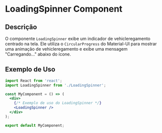 # LoadingSpinner Component

## Descrição

O componente `LoadingSpinner` exibe um indicador de vehicleregamento centrado na tela. Ele utiliza o `CircularProgress` do Material-UI para mostrar uma animação de vehicleregamento e exibe uma mensagem "Carregando..." abaixo do ícone.

## Exemplo de Uso

```jsx
import React from 'react';
import LoadingSpinner from './LoadingSpinner';

const MyComponent = () => (
  <div>
    {/* Exemplo de uso do LoadingSpinner */}
    <LoadingSpinner />
  </div>
);

export default MyComponent;
